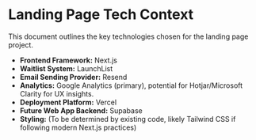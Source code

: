 # Landing Page Tech Context

This document outlines the key technologies chosen for the landing page project.

- **Frontend Framework:** Next.js
- **Waitlist System:** LaunchList
- **Email Sending Provider:** Resend
- **Analytics:** Google Analytics (primary), potential for Hotjar/Microsoft Clarity for UX insights.
- **Deployment Platform:** Vercel
- **Future Web App Backend:** Supabase
- **Styling:** (To be determined by existing code, likely Tailwind CSS if following modern Next.js practices) 